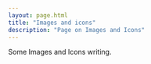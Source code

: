 ```yaml
---
layout: page.html
title: "Images and icons"
description: "Page on Images and Icons"
---
```


Some Images and Icons writing.
